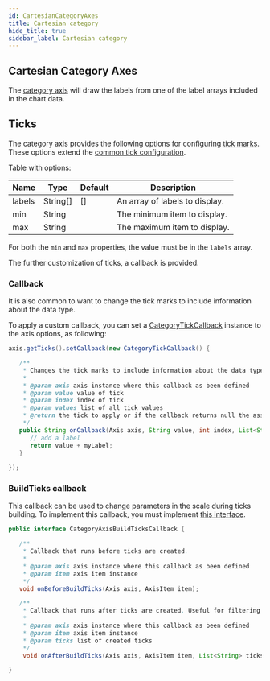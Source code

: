 ```yaml
---
id: CartesianCategoryAxes
title: Cartesian category
hide_title: true
sidebar_label: Cartesian category
---
```

## Cartesian Category Axes

The [category axis](https://pepstock-org.github.io/Charba/3.3/org/pepstock/charba/client/configuration/CartesianCategoryAxis.html) will draw the labels from one of the label arrays included in the chart data.

## Ticks

The category axis provides the following options for configuring [tick marks](https://pepstock-org.github.io/Charba/3.3/org/pepstock/charba/client/configuration/CartesianCategoryTick.html). These options extend the [common tick configuration](CartesianAxes#tick-configuration).

Table with options:

| Name | Type | Default | Description
| -----| ---- | --------| -----------
| labels | String[] | [] | An array of labels to display.
| min | String |  | The minimum item to display.
| max | String |  | The maximum item to display.

For both the `min` and `max` properties, the value must be in the `labels` array.

The further customization of ticks, a callback is provided.

### Callback

It is also common to want to change the tick marks to include information about the data type. 

To apply a custom callback, you can set a [CategoryTickCallback](https://pepstock-org.github.io/Charba/3.3/org/pepstock/charba/client/callbacks/CategoryTickCallback.html) instance to the axis options, as following:

```java
axis.getTicks().setCallback(new CategoryTickCallback() {

   /**
    * Changes the tick marks to include information about the data type.
    * 
    * @param axis axis instance where this callback as been defined
    * @param value value of tick
    * @param index index of tick
    * @param values list of all tick values
    * @return the tick to apply or if the callback returns null the associated grid line will be hidden.
    */
   public String onCallback(Axis axis, String value, int index, List<String> values){
      // add a label
      return value + myLabel;
   }
         
});
```

### BuildTicks callback

This callback can be used to change parameters in the scale during ticks building. To implement this callback, you must implement [this interface](https://pepstock-org.github.io/Charba/3.3/org/pepstock/charba/client/callbacks/CategoryAxisBuildTicksCallback.html). 

```java
public interface CategoryAxisBuildTicksCallback {

   /**
    * Callback that runs before ticks are created.
    * 
    * @param axis axis instance where this callback as been defined
    * @param item axis item instance
    */
   void onBeforeBuildTicks(Axis axis, AxisItem item);

   /**
    * Callback that runs after ticks are created. Useful for filtering ticks.
    * 
    * @param axis axis instance where this callback as been defined
    * @param item axis item instance
    * @param ticks list of created ticks
    */
    void onAfterBuildTicks(Axis axis, AxisItem item, List<String> ticks);

}
```
